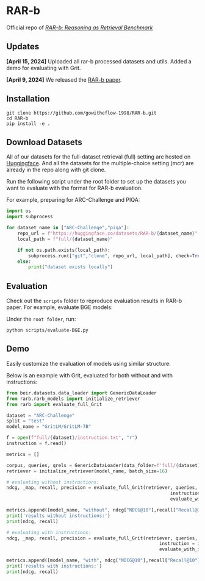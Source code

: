 # RAR-b


Official repo of [*RAR-b: Reasoning as Retrieval Benchmark*](https://arxiv.org/abs/2404.06347)

## Updates
**[April 15, 2024]** Uploaded all rar-b processed datasets and utils. Added a demo for evaluating with Grit.

**[April 9, 2024]** We released the [RAR-b paper](https://arxiv.org/abs/2404.06347). 

## Installation

```
git clone https://github.com/gowitheflow-1998/RAR-b.git
cd RAR-b
pip install -e .
```
## Download Datasets

All of our datasets for the full-dataset retrieval (full) setting are hosted on [Huggingface](https://huggingface.co/RAR-b). And all the datasets for the multiple-choice setting (mcr) are already in the repo along with git clone.

Run the following script under the root folder to set up the datasets you want to evaluate with the format for RAR-b evaluation.

For example, preparing for ARC-Challenge and PIQA:

```python
import os
import subprocess

for dataset_name in ["ARC-Challenge","piqa"]:
    repo_url = f"https://huggingface.co/datasets/RAR-b/{dataset_name}"
    local_path = f"full/{dataset_name}"

    if not os.path.exists(local_path):
        subprocess.run(["git","clone", repo_url, local_path], check=True)
    else:
        print("dataset exists locally")
```
## Evaluation

Check out the `scripts` folder to reproduce evaluation results in RAR-b paper. For example, evaluate BGE models:

Under the `root folder`, run:
```
python scripts/evaluate-BGE.py
```

## Demo

Easily customize the evaluation of models using similar structure.

Below is an example with Grit, evaluated for both without and with instructions:

```python
from beir.datasets.data_loader import GenericDataLoader
from rarb.rarb_models import initialize_retriever
from rarb import evaluate_full_Grit

dataset = "ARC-Challenge"
split = "test"
model_name = "GritLM/GritLM-7B"

f = open(f"full/{dataset}/instruction.txt", "r")
instruction = f.read()

metrics = []

corpus, queries, qrels = GenericDataLoader(data_folder=f'full/{dataset}').load(split=split)
retriever = initialize_retriever(model_name, batch_size=16)

# evaluating without instructions:
ndcg, _map, recall, precision = evaluate_full_Grit(retriever, queries, corpus, qrels,
                                                            instruction = instruction,
                                                            evaluate_with_instruction = False)

metrics.append([model_name, "without", ndcg["NDCG@10"],recall["Recall@10"]])
print('results without instructions:')
print(ndcg, recall)

# evaluating with instructions:
ndcg, _map, recall, precision = evaluate_full_Grit(retriever, queries, corpus, qrels,
                                                        instruction = instruction,
                                                        evaluate_with_instruction = True)

metrics.append([model_name, "with", ndcg["NDCG@10"],recall["Recall@10"]])
print('results with instructions:')
print(ndcg, recall)
```
